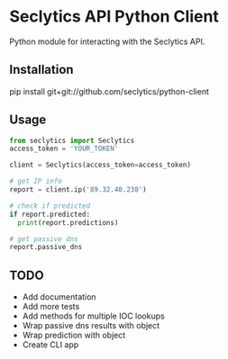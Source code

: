 # Seclytics API Python Client 

Python module for interacting with the Seclytics API.

## Installation

pip install git+git://github.com/seclytics/python-client

## Usage

```python
from seclytics import Seclytics
access_token = 'YOUR_TOKEN'

client = Seclytics(access_token=access_token)

# get IP info
report = client.ip('89.32.40.238')

# check if predicted
if report.predicted:
  print(report.predictions)

# get passive dns
report.passive_dns

```

## TODO

* Add documentation
* Add more tests
* Add methods for multiple IOC lookups 
* Wrap passive dns results with object
* Wrap prediction with object
* Create CLI app
